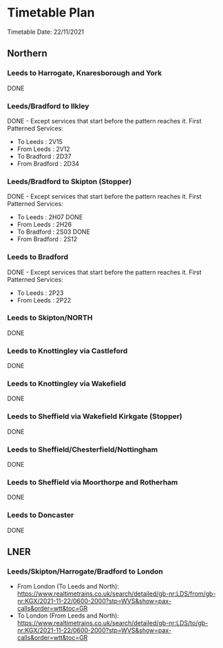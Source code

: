 # Timetable Plan
Timetable Date: 22/11/2021
## Northern
### Leeds to Harrogate, Knaresborough and York
DONE
### Leeds/Bradford to Ilkley
DONE - Except services that start before the pattern reaches it.
First Patterned Services:
- To Leeds : 2V15
- From Leeds : 2V12
- To Bradford : 2D37
- From Bradford : 2D34
### Leeds/Bradford to Skipton (Stopper)
DONE - Except services that start before the pattern reaches it.
First Patterned Services:
- To Leeds : 2H07 DONE
- From Leeds : 2H26
- To Bradford : 2S03 DONE
- From Bradford : 2S12
### Leeds to Bradford
DONE - Except services that start before the pattern reaches it.
First Patterned Services:
- To Leeds : 2P23
- From Leeds : 2P22
### Leeds to Skipton/NORTH
DONE
### Leeds to Knottingley via Castleford
DONE
### Leeds to Knottingley via Wakefield
DONE
### Leeds to Sheffield via Wakefield Kirkgate (Stopper)
DONE
### Leeds to Sheffield/Chesterfield/Nottingham
DONE
### Leeds to Sheffield via Moorthorpe and Rotherham
DONE
### Leeds to Doncaster
DONE

## LNER
### Leeds/Skipton/Harrogate/Bradford to London
- From London (To Leeds and North):
https://www.realtimetrains.co.uk/search/detailed/gb-nr:LDS/from/gb-nr:KGX/2021-11-22/0600-2000?stp=WVS&show=pax-calls&order=wtt&toc=GR
- To London (From Leeds and North):
https://www.realtimetrains.co.uk/search/detailed/gb-nr:LDS/to/gb-nr:KGX/2021-11-22/0600-2000?stp=WVS&show=pax-calls&order=wtt&toc=GR

